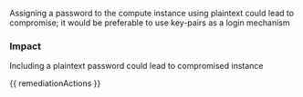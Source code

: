 
Assigning a password to the compute instance using plaintext could lead to compromise; it would be preferable to use key-pairs as a login mechanism

### Impact
Including a plaintext password could lead to compromised instance

<!-- DO NOT CHANGE -->
{{ remediationActions }}

